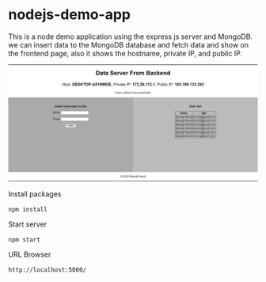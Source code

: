 # nodejs-demo-app
This is a node demo application using the express js server and MongoDB. we can insert data to the MongoDB database and fetch data and show on the frontend page, also it shows the hostname, private IP, and public IP.

![Screenshot](nodejs-app-demo.jpg)

Install packages
```
npm install
```
Start server
```
npm start
````
URL Browser

```
http://localhost:5000/
```
